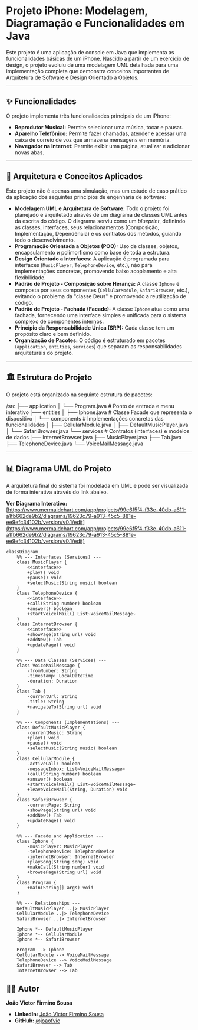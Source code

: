 # Projeto iPhone: Modelagem, Diagramação e Funcionalidades em Java

Este projeto é uma aplicação de console em Java que implementa as funcionalidades básicas de um iPhone. Nascido a partir de um exercício de design, o projeto evoluiu de uma modelagem UML detalhada para uma implementação completa que demonstra conceitos importantes de Arquitetura de Software e Design Orientado a Objetos.

---

## ✨ Funcionalidades

O projeto implementa três funcionalidades principais de um iPhone:

- **Reprodutor Musical:** Permite selecionar uma música, tocar e pausar.
- **Aparelho Telefônico:** Permite fazer chamadas, atender e acessar uma caixa de correio de voz que armazena mensagens em memória.
- **Navegador na Internet:** Permite exibir uma página, atualizar e adicionar novas abas.

---

## 🧠 Arquitetura e Conceitos Aplicados

Este projeto não é apenas uma simulação, mas um estudo de caso prático da aplicação dos seguintes princípios de engenharia de software:

- **Modelagem UML e Arquitetura de Software:** Todo o projeto foi planejado e arquitetado através de um diagrama de classes UML antes da escrita do código. O diagrama serviu como um *blueprint*, definindo as classes, interfaces, seus relacionamentos (Composição, Implementação, Dependência) e os contratos dos métodos, guiando todo o desenvolvimento.
- **Programação Orientada a Objetos (POO):** Uso de classes, objetos, encapsulamento и polimorfismo como base de toda a estrutura.
- **Design Orientado a Interfaces:** A aplicação é programada para interfaces (`MusicPlayer`, `TelephoneDevice`, etc.), não para implementações concretas, promovendo baixo acoplamento e alta flexibilidade.
- **Padrão de Projeto - Composição sobre Herança:** A classe `Iphone` é composta por seus componentes (`CellularModule`, `SafariBrowser`, etc.), evitando o problema da "classe Deus" e promovendo a reutilização de código.
- **Padrão de Projeto - Fachada (Facade):** A classe `Iphone` atua como uma fachada, fornecendo uma interface simples e unificada para o sistema complexo de componentes internos.
- **Princípio da Responsabilidade Única (SRP):** Cada classe tem um propósito claro e bem definido.
- **Organização de Pacotes:** O código é estruturado em pacotes (`application`, `entities`, `services`) que separam as responsabilidades arquiteturais do projeto.

---

## 🏛️ Estrutura do Projeto

O projeto está organizado na seguinte estrutura de pacotes:

/src
├── application
│   └── Program.java         # Ponto de entrada e menu interativo
├── entities
│   ├── Iphone.java          # Classe Facade que representa o dispositivo
│   └── components           # Implementações concretas das funcionalidades
│       ├── CellularModule.java
│       ├── DefaultMusicPlayer.java
│       └── SafariBrowser.java
└── services                 # Contratos (interfaces) e modelos de dados
├── InternetBrowser.java
├── MusicPlayer.java
├── Tab.java
├── TelephoneDevice.java
└── VoiceMailMessage.java

---

## 📊 Diagrama UML do Projeto

A arquitetura final do sistema foi modelada em UML e pode ser visualizada de forma interativa através do link abaixo.

**Ver Diagrama Interativo:** [https://www.mermaidchart.com/app/projects/99e6f5f4-f33e-40db-a611-a1fb662de9b2/diagrams/19623c79-a913-45c5-881e-ee9efc34102b/version/v0.1/edit](https://www.mermaidchart.com/app/projects/99e6f5f4-f33e-40db-a611-a1fb662de9b2/diagrams/19623c79-a913-45c5-881e-ee9efc34102b/version/v0.1/edit)

```mermaid
classDiagram
    %% --- Interfaces (Services) ---
    class MusicPlayer {
        <<interface>>
        +play() void
        +pause() void
        +selectMusic(String music) boolean
    }
    class TelephoneDevice {
        <<interface>>
        +call(String number) boolean
        +answer() boolean
        +startVoicelMail() List~VoiceMailMessage~
    }
    class InternetBrowser {
        <<interface>>
        +showPage(String url) void
        +addNew() Tab
        +updatePage() void
    }

    %% --- Data Classes (Services) ---
    class VoiceMailMessage {
        -fromNumber: String
        -timestamp: LocalDateTime
        -duration: Duration
    }
    class Tab {
        -currentUrl: String
        -title: String
        +navigateTo(String url) void
    }

    %% --- Components (Implementations) ---
    class DefaultMusicPlayer {
        -currentMusic: String
        +play() void
        +pause() void
        +selectMusic(String music) boolean
    }
    class CellularModule {
        -activeCall: boolean
        -messageInbox: List~VoiceMailMessage~
        +call(String number) boolean
        +answer() boolean
        +startVoicelMail() List~VoiceMailMessage~
        +leaveVoiceMail(String, Duration) void
    }
    class SafariBrowser {
        -currentPage: String
        +showPage(String url) void
        +addNew() Tab
        +updatePage() void
    }

    %% --- Facade and Application ---
    class Iphone {
        -musicPlayer: MusicPlayer
        -telephoneDevice: TelephoneDevice
        -internetBrowser: InternetBrowser
        +playSong(String song) void
        +makeCall(String number) void
        +browsePage(String url) void
    }
    class Program {
        +main(String[] args) void
    }

    %% --- Relationships ---
    DefaultMusicPlayer ..|> MusicPlayer
    CellularModule ..|> TelephoneDevice
    SafariBrowser ..|> InternetBrowser

    Iphone *-- DefaultMusicPlayer
    Iphone *-- CellularModule
    Iphone *-- SafariBrowser

    Program --> Iphone
    CellularModule --> VoiceMailMessage
    TelephoneDevice --> VoiceMailMessage
    SafariBrowser --> Tab
    InternetBrowser --> Tab
```

## 👨‍💻 Autor

**João Victor Firmino Sousa**

* **LinkedIn:** [João Victor Firmino Sousa](https://www.linkedin.com/in/jo%C3%A3o-victor-firmino-sousa-130874208/)
* **GitHub:** [@joaofvic](https://github.com/joaofvic)
